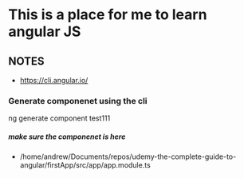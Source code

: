# This is a place for me to learn angular JS

## NOTES
- https://cli.angular.io/

### Generate componenet using the cli
ng generate component test111

##### make sure the componenet is here
- /home/andrew/Documents/repos/udemy-the-complete-guide-to-angular/firstApp/src/app/app.module.ts 

